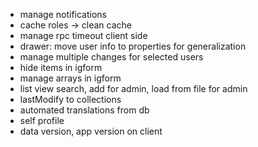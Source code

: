 - manage notifications
- cache roles -> clean cache
- manage rpc timeout client side
- drawer: move user info to properties for generalization
- manage multiple changes for selected users
- hide items in igform
- manage arrays in igform
- list view search, add for admin, load from file for admin
- lastModify to collections
- automated translations from db
- self profile
- data version, app version on client

